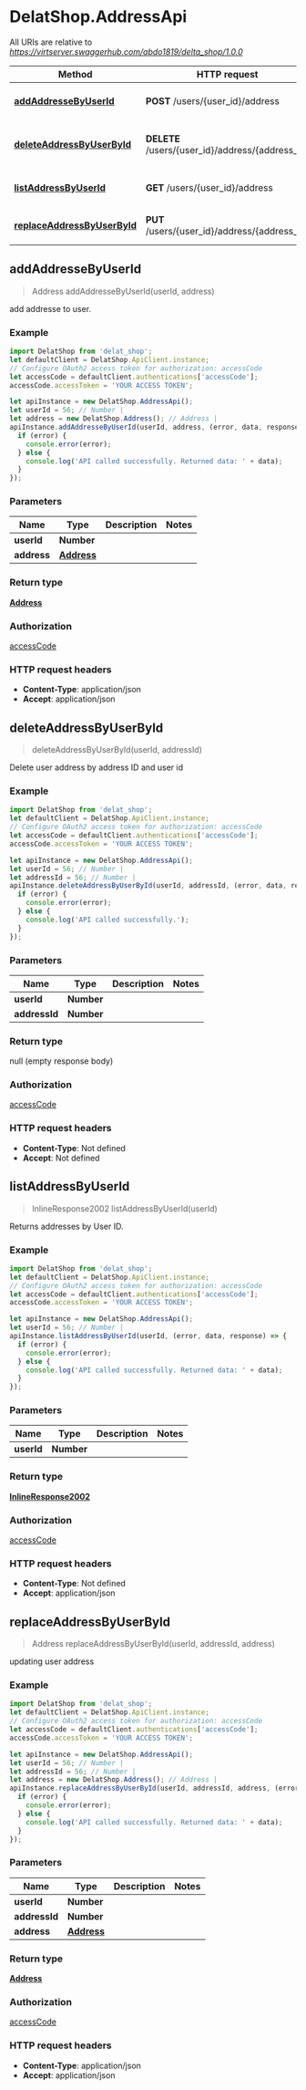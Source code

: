 # DelatShop.AddressApi

All URIs are relative to *https://virtserver.swaggerhub.com/abdo1819/delta_shop/1.0.0*

Method | HTTP request | Description
------------- | ------------- | -------------
[**addAddresseByUserId**](AddressApi.md#addAddresseByUserId) | **POST** /users/{user_id}/address | add addresse to user.
[**deleteAddressByUserById**](AddressApi.md#deleteAddressByUserById) | **DELETE** /users/{user_id}/address/{address_id} | Delete user address by address ID and user id
[**listAddressByUserId**](AddressApi.md#listAddressByUserId) | **GET** /users/{user_id}/address | Returns addresses by User ID.
[**replaceAddressByUserById**](AddressApi.md#replaceAddressByUserById) | **PUT** /users/{user_id}/address/{address_id} | updating user address



## addAddresseByUserId

> Address addAddresseByUserId(userId, address)

add addresse to user.

### Example

```javascript
import DelatShop from 'delat_shop';
let defaultClient = DelatShop.ApiClient.instance;
// Configure OAuth2 access token for authorization: accessCode
let accessCode = defaultClient.authentications['accessCode'];
accessCode.accessToken = 'YOUR ACCESS TOKEN';

let apiInstance = new DelatShop.AddressApi();
let userId = 56; // Number | 
let address = new DelatShop.Address(); // Address | 
apiInstance.addAddresseByUserId(userId, address, (error, data, response) => {
  if (error) {
    console.error(error);
  } else {
    console.log('API called successfully. Returned data: ' + data);
  }
});
```

### Parameters


Name | Type | Description  | Notes
------------- | ------------- | ------------- | -------------
 **userId** | **Number**|  | 
 **address** | [**Address**](Address.md)|  | 

### Return type

[**Address**](Address.md)

### Authorization

[accessCode](../README.md#accessCode)

### HTTP request headers

- **Content-Type**: application/json
- **Accept**: application/json


## deleteAddressByUserById

> deleteAddressByUserById(userId, addressId)

Delete user address by address ID and user id

### Example

```javascript
import DelatShop from 'delat_shop';
let defaultClient = DelatShop.ApiClient.instance;
// Configure OAuth2 access token for authorization: accessCode
let accessCode = defaultClient.authentications['accessCode'];
accessCode.accessToken = 'YOUR ACCESS TOKEN';

let apiInstance = new DelatShop.AddressApi();
let userId = 56; // Number | 
let addressId = 56; // Number | 
apiInstance.deleteAddressByUserById(userId, addressId, (error, data, response) => {
  if (error) {
    console.error(error);
  } else {
    console.log('API called successfully.');
  }
});
```

### Parameters


Name | Type | Description  | Notes
------------- | ------------- | ------------- | -------------
 **userId** | **Number**|  | 
 **addressId** | **Number**|  | 

### Return type

null (empty response body)

### Authorization

[accessCode](../README.md#accessCode)

### HTTP request headers

- **Content-Type**: Not defined
- **Accept**: Not defined


## listAddressByUserId

> InlineResponse2002 listAddressByUserId(userId)

Returns addresses by User ID.

### Example

```javascript
import DelatShop from 'delat_shop';
let defaultClient = DelatShop.ApiClient.instance;
// Configure OAuth2 access token for authorization: accessCode
let accessCode = defaultClient.authentications['accessCode'];
accessCode.accessToken = 'YOUR ACCESS TOKEN';

let apiInstance = new DelatShop.AddressApi();
let userId = 56; // Number | 
apiInstance.listAddressByUserId(userId, (error, data, response) => {
  if (error) {
    console.error(error);
  } else {
    console.log('API called successfully. Returned data: ' + data);
  }
});
```

### Parameters


Name | Type | Description  | Notes
------------- | ------------- | ------------- | -------------
 **userId** | **Number**|  | 

### Return type

[**InlineResponse2002**](InlineResponse2002.md)

### Authorization

[accessCode](../README.md#accessCode)

### HTTP request headers

- **Content-Type**: Not defined
- **Accept**: application/json


## replaceAddressByUserById

> Address replaceAddressByUserById(userId, addressId, address)

updating user address

### Example

```javascript
import DelatShop from 'delat_shop';
let defaultClient = DelatShop.ApiClient.instance;
// Configure OAuth2 access token for authorization: accessCode
let accessCode = defaultClient.authentications['accessCode'];
accessCode.accessToken = 'YOUR ACCESS TOKEN';

let apiInstance = new DelatShop.AddressApi();
let userId = 56; // Number | 
let addressId = 56; // Number | 
let address = new DelatShop.Address(); // Address | 
apiInstance.replaceAddressByUserById(userId, addressId, address, (error, data, response) => {
  if (error) {
    console.error(error);
  } else {
    console.log('API called successfully. Returned data: ' + data);
  }
});
```

### Parameters


Name | Type | Description  | Notes
------------- | ------------- | ------------- | -------------
 **userId** | **Number**|  | 
 **addressId** | **Number**|  | 
 **address** | [**Address**](Address.md)|  | 

### Return type

[**Address**](Address.md)

### Authorization

[accessCode](../README.md#accessCode)

### HTTP request headers

- **Content-Type**: application/json
- **Accept**: application/json

